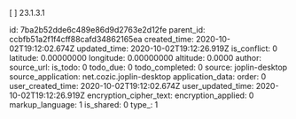 [ ] 23.1.3.1

id: 7ba2b52dde6c489e86d9d2763e2d12fe
parent_id: ccbfb51a2f1f4cff88cafd34862165ea
created_time: 2020-10-02T19:12:02.674Z
updated_time: 2020-10-02T19:12:26.919Z
is_conflict: 0
latitude: 0.00000000
longitude: 0.00000000
altitude: 0.0000
author: 
source_url: 
is_todo: 0
todo_due: 0
todo_completed: 0
source: joplin-desktop
source_application: net.cozic.joplin-desktop
application_data: 
order: 0
user_created_time: 2020-10-02T19:12:02.674Z
user_updated_time: 2020-10-02T19:12:26.919Z
encryption_cipher_text: 
encryption_applied: 0
markup_language: 1
is_shared: 0
type_: 1